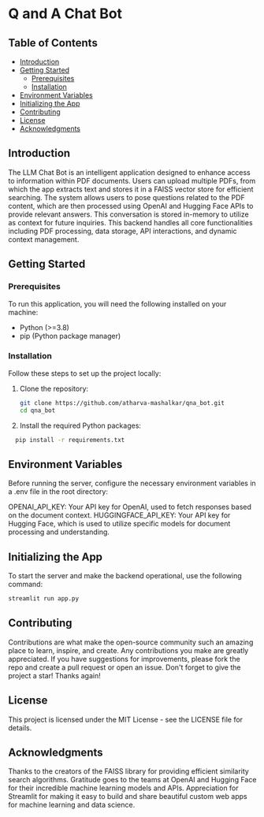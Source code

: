 # Q and A Chat Bot

## Table of Contents

- [Introduction](#introduction)
- [Getting Started](#getting-started)
  - [Prerequisites](#prerequisites)
  - [Installation](#installation)
- [Environment Variables](#environment-variables)
- [Initializing the App](#initializing-the-app)
- [Contributing](#contributing)
- [License](#license)
- [Acknowledgments](#acknowledgments)

## Introduction

The LLM Chat Bot is an intelligent application designed to enhance access to information within PDF documents. Users can upload multiple PDFs, from which the app extracts text and stores it in a FAISS vector store for efficient searching. The system allows users to pose questions related to the PDF content, which are then processed using OpenAI and Hugging Face APIs to provide relevant answers. This conversation is stored in-memory to utilize as context for future inquiries. This backend handles all core functionalities including PDF processing, data storage, API interactions, and dynamic context management.

## Getting Started

### Prerequisites

To run this application, you will need the following installed on your machine:

- Python (>=3.8)
- pip (Python package manager)

### Installation

Follow these steps to set up the project locally:

1. Clone the repository:
   ```bash
   git clone https://github.com/atharva-mashalkar/qna_bot.git
   cd qna_bot
   ```
   
2. Install the required Python packages:
  ```bash
    pip install -r requirements.txt
  ```

## Environment Variables

Before running the server, configure the necessary environment variables in a .env file in the root directory:

OPENAI_API_KEY: Your API key for OpenAI, used to fetch responses based on the document context.
HUGGINGFACE_API_KEY: Your API key for Hugging Face, which is used to utilize specific models for document processing and understanding.

## Initializing the App

To start the server and make the backend operational, use the following command:

```bash
streamlit run app.py
```

## Contributing

Contributions are what make the open-source community such an amazing place to learn, inspire, and create. Any contributions you make are greatly appreciated. If you have suggestions for improvements, please fork the repo and create a pull request or open an issue. Don't forget to give the project a star! Thanks again!

## License

This project is licensed under the MIT License - see the LICENSE file for details.

## Acknowledgments

Thanks to the creators of the FAISS library for providing efficient similarity search algorithms.
Gratitude goes to the teams at OpenAI and Hugging Face for their incredible machine learning models and APIs.
Appreciation for Streamlit for making it easy to build and share beautiful custom web apps for machine learning and data science.
